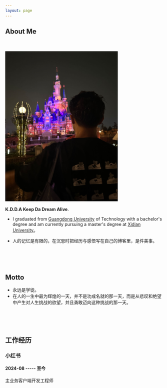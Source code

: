 ```yaml
---
layout: page
---
```


## About Me
<br>
<br>
<img src="/images/personal.png" class="floatpic" width="360" height="480">

 **K.D.D.A Keep Da Dream Alive**.

- I graduated from [Guangdong University](https://www.gdut.edu.cn/) of Technology with a bachelor's degree and am currently pursuing a master's degree at [Xidian University](https://www.xidian.edu.cn/)。

- 人的记忆是有限的，在沉思时把经历与感悟写在自己的博客里，是件美事。
<br>
<br>
<br>





## Motto

- 永远是学徒。
- 在人的一生中最为辉煌的一天，并不是功成名就的那一天，而是从悲叹和绝望中产生对人生挑战的欲望，并且勇敢迈向这种挑战的那一天。
<br>
<br>
<br>

## 工作经历

### 小红书
#### 2024-08  ----- 至今
主业务客户端开发工程师